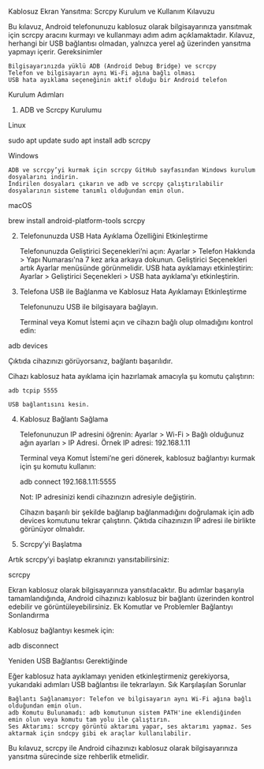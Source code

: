 Kablosuz Ekran Yansıtma: Scrcpy Kurulum ve Kullanım Kılavuzu

Bu kılavuz, Android telefonunuzu kablosuz olarak bilgisayarınıza yansıtmak için scrcpy aracını kurmayı ve kullanmayı adım adım açıklamaktadır. Kılavuz, herhangi bir USB bağlantısı olmadan, yalnızca yerel ağ üzerinden yansıtma yapmayı içerir.
Gereksinimler

    Bilgisayarınızda yüklü ADB (Android Debug Bridge) ve scrcpy
    Telefon ve bilgisayarın aynı Wi-Fi ağına bağlı olması
    USB hata ayıklama seçeneğinin aktif olduğu bir Android telefon

Kurulum Adımları
1. ADB ve Scrcpy Kurulumu

Linux

sudo apt update
sudo apt install adb scrcpy

Windows

    ADB ve scrcpy’yi kurmak için scrcpy GitHub sayfasından Windows kurulum dosyalarını indirin.
    İndirilen dosyaları çıkarın ve adb ve scrcpy çalıştırılabilir dosyalarının sisteme tanımlı olduğundan emin olun.

macOS

brew install android-platform-tools scrcpy

2. Telefonunuzda USB Hata Ayıklama Özelliğini Etkinleştirme

    Telefonunuzda Geliştirici Seçenekleri’ni açın:
        Ayarlar > Telefon Hakkında > Yapı Numarası'na 7 kez arka arkaya dokunun.
        Geliştirici Seçenekleri artık Ayarlar menüsünde görünmelidir.
    USB hata ayıklamayı etkinleştirin:
        Ayarlar > Geliştirici Seçenekleri > USB hata ayıklama’yı etkinleştirin.

3. Telefona USB ile Bağlanma ve Kablosuz Hata Ayıklamayı Etkinleştirme

    Telefonunuzu USB ile bilgisayara bağlayın.

    Terminal veya Komut İstemi açın ve cihazın bağlı olup olmadığını kontrol edin:

adb devices

Çıktıda cihazınızı görüyorsanız, bağlantı başarılıdır.

Cihazı kablosuz hata ayıklama için hazırlamak amacıyla şu komutu çalıştırın:

    adb tcpip 5555

    USB bağlantısını kesin.

4. Kablosuz Bağlantı Sağlama

    Telefonunuzun IP adresini öğrenin:
        Ayarlar > Wi-Fi > Bağlı olduğunuz ağın ayarları > IP Adresi.
        Örnek IP adresi: 192.168.1.11

    Terminal veya Komut İstemi’ne geri dönerek, kablosuz bağlantıyı kurmak için şu komutu kullanın:

    adb connect 192.168.1.11:5555

    Not: IP adresinizi kendi cihazınızın adresiyle değiştirin.

    Cihazın başarılı bir şekilde bağlanıp bağlanmadığını doğrulamak için adb devices komutunu tekrar çalıştırın. Çıktıda cihazınızın IP adresi ile birlikte görünüyor olmalıdır.

5. Scrcpy’yi Başlatma

Artık scrcpy’yi başlatıp ekranınızı yansıtabilirsiniz:

scrcpy

Ekran kablosuz olarak bilgisayarınıza yansıtılacaktır. Bu adımlar başarıyla tamamlandığında, Android cihazınızı kablosuz bir bağlantı üzerinden kontrol edebilir ve görüntüleyebilirsiniz.
Ek Komutlar ve Problemler
Bağlantıyı Sonlandırma

Kablosuz bağlantıyı kesmek için:

adb disconnect

Yeniden USB Bağlantısı Gerektiğinde

Eğer kablosuz hata ayıklamayı yeniden etkinleştirmeniz gerekiyorsa, yukarıdaki adımları USB bağlantısı ile tekrarlayın.
Sık Karşılaşılan Sorunlar

    Bağlantı Sağlanamıyor: Telefon ve bilgisayarın aynı Wi-Fi ağına bağlı olduğundan emin olun.
    adb Komutu Bulunamadı: adb komutunun sistem PATH'ine eklendiğinden emin olun veya komutu tam yolu ile çalıştırın.
    Ses Aktarımı: scrcpy görüntü aktarımı yapar, ses aktarımı yapmaz. Ses aktarmak için sndcpy gibi ek araçlar kullanılabilir.

Bu kılavuz, scrcpy ile Android cihazınızı kablosuz olarak bilgisayarınıza yansıtma sürecinde size rehberlik etmelidir.

